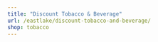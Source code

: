 ```yaml
---
title: "Discount Tobacco & Beverage"
url: /eastlake/discount-tobacco-and-beverage/
shop: tobacco
---
```

